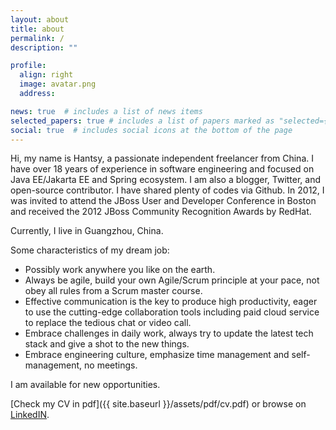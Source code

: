 ```yaml
---
layout: about
title: about
permalink: /
description: ""

profile:
  align: right
  image: avatar.png
  address:

news: true  # includes a list of news items
selected_papers: true # includes a list of papers marked as "selected={true}"
social: true  # includes social icons at the bottom of the page
---
```


Hi, my name is Hantsy, a passionate independent freelancer from China. I have over 18 years of experience in software engineering and focused on Java EE/Jakarta EE and Spring ecosystem. I am also a blogger, Twitter, and open-source contributor. I have shared plenty of codes via Github.
In 2012, I was invited to attend the JBoss User and Developer Conference in Boston and received the 2012 JBoss Community Recognition Awards by RedHat.

Currently, I live in Guangzhou, China.

Some characteristics  of my dream job:

* Possibly work anywhere you like on the earth. 
* Always be agile, build your own Agile/Scrum principle at your pace, not obey all rules from a Scrum master course.
* Effective communication is the key to produce high productivity, eager to use the cutting-edge collaboration tools including paid cloud service to replace the tedious chat or video call.
* Embrace challenges in daily work, always try to update the latest tech stack and give a shot to the new things.
* Embrace engineering culture, emphasize time management and self-management,  no meetings.


<p class="text-primary  display-5">I am available for new opportunities.</p>

[Check my CV in pdf]({{ site.baseurl }}/assets/pdf/cv.pdf) or browse on [LinkedIN](https://www.linkedin.com/in/hantsy).